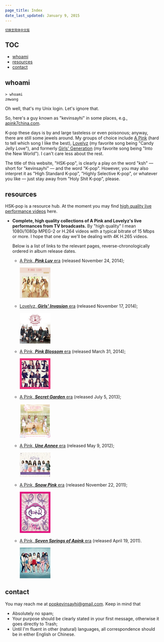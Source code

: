 ```yaml
---
page_title: Index
date_last_updated: January 9, 2015
---
```

<p style="font-size:10px"><a href="index-zh.html"><u>切换至简体中文版</u></a></p>

<h2 id="TOC">TOC</h2>

* [whoami](#whoami)
* [resources](#resources)
* [contact](#contact)

<h2 id="whoami">whoami</h2>

```
> whoami
zmwang
```

Oh well, that's my Unix login. Let's ignore that.

So, here's a guy known as "kevinsayhi" in some places, e.g., [apink7china.com](http://www.apink7china.com/index.php).

K-pop these days is by and large tasteless or even poisonous; anyway, there are still some jewels around. My groups of choice include [A Pink](https://en.wikipedia.org/wiki/A_Pink) (hard to tell which song I like the best), [Lovelyz](https://en.wikipedia.org/wiki/Lovelyz) (my favorite song being "Candy Jelly Love"), and formerly [Girls' Generation](https://en.wikipedia.org/wiki/Girls'_Generation) (my favorite song being "Into the New World"). I can't care less about the rest.

The title of this website, "HSK-pop", is clearly a play on the word "ksh" — short for "kevinsayhi" — and the word "K-pop". However, you may also interpret it as "High Standard K-pop", "Highly Selective K-pop", or whatever you like — just stay away from "Holy Shit K-pop", please.

<h2 id="resources">resources</h2>

HSK-pop is a resource hub. At the moment you may find [high quality live performance videos](#live) here.

* <a id="live"></a>**Complete, high quality collections of A Pink and Lovelyz's live performances from TV broadcasts.** By "high quality" I mean 1080i/1080p MPEG-2 or H.264 videos with a typical bitrate of 15 Mbps or more. I hope that one day we'll be dealing with 4K H.265 videos.

  Below is a list of links to the relevant pages, reverse-chronologically ordered in album release dates.

  * [A Pink, __*Pink Luv*__ era](/20141124-pink-luv.html) (released November 24, 2014);

    [![album cover](/images/20141124-pink-luv_100x-1.jpg)](/20141124-pink-luv.html)

  * [Lovelyz, __*Girls' Invasion*__ era](/20141117-girls-invasion.html) (released November 17, 2014);

    [![album cover](/images/20141117-girls-invasion_100x-1.jpg)](/20141117-girls-invasion.html)

  * [A Pink, __*Pink Blossom*__ era](/20140331-pink-blossom.html) (released March 31, 2014);

    [![album cover](/images/20140331-pink-blossom_100x-1.jpg)](/20140331-pink-blossom.html)

  * [A Pink, __*Secret Garden*__ era](/20130705-secret-garden.html) (released July 5, 2013);

    [![album cover](/images/20130705-secret-garden_100x-1.jpg)](/20130705-secret-garden.html)

  * [A Pink, __*Une Annee*__ era](/20120509-une-annee.html) (released May 9, 2012);

    [![album cover](/images/20120509-une-annee_100x-1.jpg)](/20120509-une-annee.html)

  * [A Pink, __*Snow Pink*__ era](/20111122-snow-pink.html) (released November 22, 2011);

    [![album cover](/images/20111122-snow-pink_100x-1.jpg)](/20111122-snow-pink.html)

  * [A Pink, __*Seven Springs of Apink*__ era](/20110419-seven-springs-of-apink.html) (released April 19, 2011).

    [![album cover](/images/20110419-seven-springs-of-a-pink_100x-1.jpg)](/20110419-seven-springs-of-apink.html)

<h2 id="contact">contact</h2>

You may reach me at <a href=mailto:popkevinsayhi@gmail.com>popkevinsayhi@gmail.com</a>. Keep in mind that

* Absolutely no spam;
* Your purpose should be clearly stated in your first message, otherwise it goes directly to Trash;
* Until I'm fluent in other (natural) languages, all correspondence should be in either English or Chinese.
